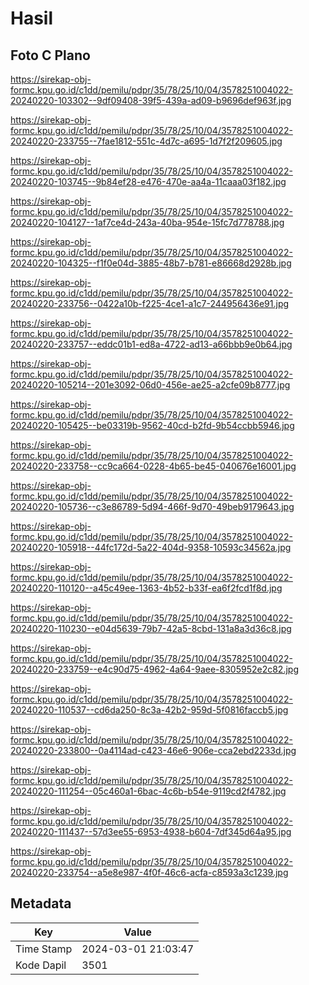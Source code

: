 # Hasil

## Foto C Plano

https://sirekap-obj-formc.kpu.go.id/c1dd/pemilu/pdpr/35/78/25/10/04/3578251004022-20240220-103302--9df09408-39f5-439a-ad09-b9696def963f.jpg

https://sirekap-obj-formc.kpu.go.id/c1dd/pemilu/pdpr/35/78/25/10/04/3578251004022-20240220-233755--7fae1812-551c-4d7c-a695-1d7f2f209605.jpg

https://sirekap-obj-formc.kpu.go.id/c1dd/pemilu/pdpr/35/78/25/10/04/3578251004022-20240220-103745--9b84ef28-e476-470e-aa4a-11caaa03f182.jpg

https://sirekap-obj-formc.kpu.go.id/c1dd/pemilu/pdpr/35/78/25/10/04/3578251004022-20240220-104127--1af7ce4d-243a-40ba-954e-15fc7d778788.jpg

https://sirekap-obj-formc.kpu.go.id/c1dd/pemilu/pdpr/35/78/25/10/04/3578251004022-20240220-104325--f1f0e04d-3885-48b7-b781-e86668d2928b.jpg

https://sirekap-obj-formc.kpu.go.id/c1dd/pemilu/pdpr/35/78/25/10/04/3578251004022-20240220-233756--0422a10b-f225-4ce1-a1c7-244956436e91.jpg

https://sirekap-obj-formc.kpu.go.id/c1dd/pemilu/pdpr/35/78/25/10/04/3578251004022-20240220-233757--eddc01b1-ed8a-4722-ad13-a66bbb9e0b64.jpg

https://sirekap-obj-formc.kpu.go.id/c1dd/pemilu/pdpr/35/78/25/10/04/3578251004022-20240220-105214--201e3092-06d0-456e-ae25-a2cfe09b8777.jpg

https://sirekap-obj-formc.kpu.go.id/c1dd/pemilu/pdpr/35/78/25/10/04/3578251004022-20240220-105425--be03319b-9562-40cd-b2fd-9b54ccbb5946.jpg

https://sirekap-obj-formc.kpu.go.id/c1dd/pemilu/pdpr/35/78/25/10/04/3578251004022-20240220-233758--cc9ca664-0228-4b65-be45-040676e16001.jpg

https://sirekap-obj-formc.kpu.go.id/c1dd/pemilu/pdpr/35/78/25/10/04/3578251004022-20240220-105736--c3e86789-5d94-466f-9d70-49beb9179643.jpg

https://sirekap-obj-formc.kpu.go.id/c1dd/pemilu/pdpr/35/78/25/10/04/3578251004022-20240220-105918--44fc172d-5a22-404d-9358-10593c34562a.jpg

https://sirekap-obj-formc.kpu.go.id/c1dd/pemilu/pdpr/35/78/25/10/04/3578251004022-20240220-110120--a45c49ee-1363-4b52-b33f-ea6f2fcd1f8d.jpg

https://sirekap-obj-formc.kpu.go.id/c1dd/pemilu/pdpr/35/78/25/10/04/3578251004022-20240220-110230--e04d5639-79b7-42a5-8cbd-131a8a3d36c8.jpg

https://sirekap-obj-formc.kpu.go.id/c1dd/pemilu/pdpr/35/78/25/10/04/3578251004022-20240220-233759--e4c90d75-4962-4a64-9aee-8305952e2c82.jpg

https://sirekap-obj-formc.kpu.go.id/c1dd/pemilu/pdpr/35/78/25/10/04/3578251004022-20240220-110537--cd6da250-8c3a-42b2-959d-5f0816faccb5.jpg

https://sirekap-obj-formc.kpu.go.id/c1dd/pemilu/pdpr/35/78/25/10/04/3578251004022-20240220-233800--0a4114ad-c423-46e6-906e-cca2ebd2233d.jpg

https://sirekap-obj-formc.kpu.go.id/c1dd/pemilu/pdpr/35/78/25/10/04/3578251004022-20240220-111254--05c460a1-6bac-4c6b-b54e-9119cd2f4782.jpg

https://sirekap-obj-formc.kpu.go.id/c1dd/pemilu/pdpr/35/78/25/10/04/3578251004022-20240220-111437--57d3ee55-6953-4938-b604-7df345d64a95.jpg

https://sirekap-obj-formc.kpu.go.id/c1dd/pemilu/pdpr/35/78/25/10/04/3578251004022-20240220-233754--a5e8e987-4f0f-46c6-acfa-c8593a3c1239.jpg


## Metadata

| Key        | Value               |
| ---------- | ------------------- |
| Time Stamp | 2024-03-01 21:03:47 |
| Kode Dapil | 3501                |



